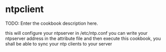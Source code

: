 # ntpclient

TODO: Enter the cookbook description here.

this will configure your ntpserver in /etc/ntp.conf
you can write your ntpserver address in the attribute file and then execute this cookbook, you shall be able to sync your ntp clients to your server
